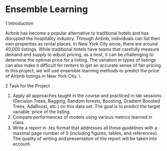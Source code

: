 # Ensemble Learning

1 Introduction 

Airbnb has become a popular alternative to traditional hotels and has disrupted the hospitality industry. Through Airbnb, individuals can list their own properties as rental places. In New York City alone, there are around 40,000 listings. While traditional hotels have teams that carefully measure demand and supply to adjust pricing, as a host, it can be challenging to determine the optimal price for a listing. The variation in types of listings can also make it difficult for renters to get an accurate sense of fair pricing. In this project, we will use ensemble learning methods to predict the price of Airbnb listings in New York City.
\

2 Task for the Project 
1. Apply all approaches taught in the course and practiced in lab sessions (Decision Trees, Bagging, Random forests, Boosting, Gradient Boosted Trees, AdaBoost, etc.) on this data set. The goal is to predict the target variable: price of the listing.
2. Compare performances of models using various metrics learned in class.
3. Write a report in .tex format that addresses all these guidelines with a maximal page number of 5 (including figures, tables, and references). The quality of writing and presentation of the report will be taken into account.
